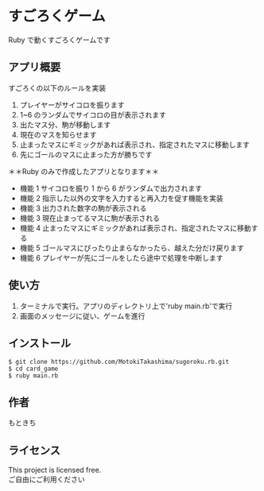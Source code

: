 # すごろくゲーム

Ruby で動くすごろくゲームです

## アプリ概要

すごろくの以下のルールを実装

1. プレイヤーがサイコロを振ります
2. 1~6 のランダムでサイコロの目が表示されます
3. 出たマス分、駒が移動します
4. 現在のマスを知らせます
5. 止まったマスにギミックがあれば表示され、指定されたマスに移動します
6. 先にゴールのマスに止まった方が勝ちです

＊＊Ruby のみで作成したアプリとなります＊＊

- 機能 1 サイコロを振り 1 から 6 がランダムで出力されます
- 機能 2 指示した以外の文字を入力すると再入力を促す機能を実装
- 機能 3 出力された数字の駒が表示される
- 機能 3 現在止まってるマスに駒が表示される
- 機能 4 止まったマスにギミックがあれば表示され、指定されたマスに移動する
- 機能 5 ゴールマスにぴったり止まらなかったら、越えた分だけ戻ります
- 機能 6 プレイヤーが先にゴールをしたら途中で処理を中断します

## 使い方

1. ターミナルで実行。アプリのディレクトリ上で'ruby main.rb'で実行
2. 画面のメッセージに従い、ゲームを進行

## インストール

```
$ git clone https://github.com/MotokiTakashima/sugoroku.rb.git
$ cd card_game
$ ruby main.rb
```

## 作者

もときち

## ライセンス

This project is licensed free.  
ご自由にご利用ください
